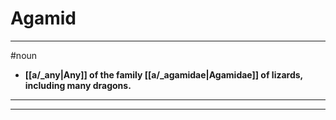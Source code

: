 # Agamid
---
#noun
- **[[a/_any|Any]] of the family [[a/_agamidae|Agamidae]] of lizards, including many dragons.**
---
---
